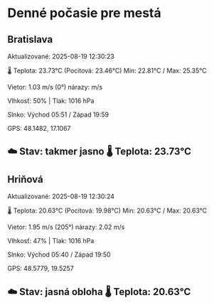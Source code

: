 ﻿# Denné počasie pre mestá

## Bratislava
Aktualizované: 2025-08-19 12:30:23

🌡️ Teplota: 23.73°C 
(Pocitová: 23.46°C)
Min: 22.81°C / Max: 25.35°C

Vietor: 1.03 m/s    (0°) 
nárazy:  m/s

Vlhkosť: 50% | Tlak: 1016 hPa

Slnko: Východ 05:51 / Západ 19:59

GPS: 48.1482, 17.1067

☁️ Stav: takmer jasno        🌡️ Teplota: 23.73°C
---

## Hriňová
Aktualizované: 2025-08-19 12:30:24

🌡️ Teplota: 20.63°C 
(Pocitová: 19.98°C)
Min: 20.63°C / Max: 20.63°C

Vietor: 1.95 m/s (205°)
nárazy: 2.02 m/s

Vlhkosť: 47% | Tlak: 1016 hPa

Slnko: Východ 05:40 / Západ 19:50

GPS: 48.5779, 19.5257

☁️ Stav: jasná obloha        🌡️ Teplota: 20.63°C
---
